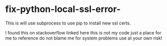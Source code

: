 # fix-python-local-ssl-error-
This is will use subprocess to use pip to install new ssl certs. 

I found this on stackoverflow linked here this is not my code just a place for me to reference do not blame me for system problems use at your own risk! 
